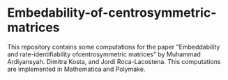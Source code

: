 # Embedability-of-centrosymmetric-matrices
This repository contains some computations for the paper "Embeddability and rate-identifiability ofcentrosymmetric matrices" by Muhammad Ardiyansyah. Dimitra Kosta, and Jordi Roca-Lacostena. This computations are implemented in Mathematica and Polymake.
